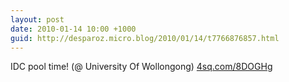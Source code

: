 ```yaml
---
layout: post
date: 2010-01-14 10:00 +1000
guid: http://desparoz.micro.blog/2010/01/14/t7766876857.html
---
```

IDC pool time! (@ University Of Wollongong) [4sq.com/8DOGHg](http://4sq.com/8DOGHg)
